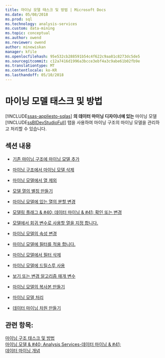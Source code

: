```yaml
---
title: 마이닝 모델 태스크 및 방법 | Microsoft Docs
ms.date: 05/08/2018
ms.prod: sql
ms.technology: analysis-services
ms.custom: data-mining
ms.topic: conceptual
ms.author: owend
ms.reviewer: owend
author: minewiskan
manager: kfile
ms.openlocfilehash: 95e532cb288591b54c4f622c9aa81c8273dc5de5
ms.sourcegitcommit: c12a7416d1996a3bcce3ebf4a3c9abe61b02fb9e
ms.translationtype: MT
ms.contentlocale: ko-KR
ms.lasthandoff: 05/10/2018
---
```

# <a name="mining-model-tasks-and-how-tos"></a>마이닝 모델 태스크 및 방법
[!INCLUDE[ssas-appliesto-sqlas](../../includes/ssas-appliesto-sqlas.md)]
  **의 데이터 마이닝 디자이너에 있는** 마이닝 모델 [!INCLUDE[ssBIDevStudioFull](../../includes/ssbidevstudiofull-md.md)] 탭을 사용하여 마이닝 구조의 마이닝 모델을 관리하고 처리할 수 있습니다.  
  
## <a name="in-this-section"></a>섹션 내용  
  
-   [기존 마이닝 구조에 마이닝 모델 추가](../../analysis-services/data-mining/add-a-mining-model-to-an-existing-mining-structure.md)  
  
-   [마이닝 구조에서 마이닝 모델 삭제](../../analysis-services/data-mining/delete-a-mining-model-from-a-mining-structure.md)  
  
-   [마이닝 모델에서 열 제외](../../analysis-services/data-mining/exclude-a-column-from-a-mining-model.md)  
  
-   [모델 열의 별칭 만들기](../../analysis-services/data-mining/create-an-alias-for-a-model-column.md)  
  
-   [마이닝 모델에 있는 열의 분할 변경](../../analysis-services/data-mining/change-the-discretization-of-a-column-in-a-mining-model.md)  
  
-   [모델링 플래그 & #40; 데이터 마이닝 & #41; 확인 또는 변경](../../analysis-services/data-mining/view-or-change-modeling-flags-data-mining.md)  
  
-   [모델에서 회귀 변수로 사용할 열을 지정 합니다.](../../analysis-services/data-mining/specify-a-column-to-use-as-regressor-in-a-model.md)  
  
-   [마이닝 모델의 속성 변경](../../analysis-services/data-mining/change-the-properties-of-a-mining-model.md)  
  
-   [마이닝 모델에 필터를 적용 합니다.](../../analysis-services/data-mining/apply-a-filter-to-a-mining-model.md)  
  
-   [마이닝 모델에서 필터 삭제](../../analysis-services/data-mining/delete-a-filter-from-a-mining-model.md)  
  
-   [마이닝 모델에 드릴스루 사용](../../analysis-services/data-mining/enable-drillthrough-for-a-mining-model.md)  
  
-   [보기 또는 변경 알고리즘 매개 변수](../../analysis-services/data-mining/view-or-change-algorithm-parameters.md)  
  
-   [마이닝 모델의 복사본 만들기](../../analysis-services/data-mining/make-a-copy-of-a-mining-model.md)  
  
-   [마이닝 모델 처리](../../analysis-services/data-mining/process-a-mining-model.md)  
  
-   [데이터 마이닝 차원 만들기](../../analysis-services/data-mining/create-a-data-mining-dimension.md)  
  
## <a name="see-also"></a>관련 항목:  
 [마이닝 구조 태스크 및 방법](../../analysis-services/data-mining/mining-structure-tasks-and-how-tos.md)   
 [마이닝 모델 & #40; Analysis Services-데이터 마이닝 & #41;](../../analysis-services/data-mining/mining-models-analysis-services-data-mining.md)   
 [데이터 마이닝 개념](../../analysis-services/data-mining/data-mining-concepts.md)  
  
  
